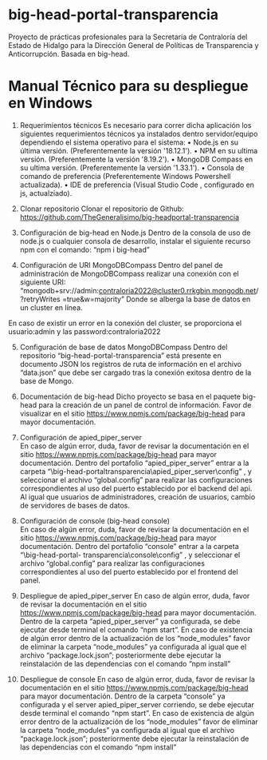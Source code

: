 # big-head-portal-transparencia
Proyecto de prácticas profesionales para la Secretaría de Contraloría del Estado de Hidalgo para la Dirección General de Políticas de Transparencia y Anticorrupción. Basada en big-head.

# Manual Técnico para su despliegue en Windows
1.	Requerimientos técnicos 
Es necesario para correr dicha aplicación los siguientes requerimientos técnicos ya instalados dentro servidor/equipo dependiendo el sistema operativo para el sistema: 
•	Node.js en su última versión. (Preferentemente la versión '18.12.1'). 
•	NPM en su ultima versión. (Preferentemente la versión '8.19.2'). 
•	MongoDB Compass en su ultima versión.  (Preferentemente la versión 
'1.33.1'). 
•	Consola de comando de preferencia (Preferentemente Windows Powershell actualizada). 
•	IDE de preferencia (Visual Studio Code , configurado en js, actualziado). 
 
2.	Clonar repositorio 
Clonar el repositorio de Github: https://github.com/TheGeneralisimo/big-headportal-transparencia 
  
3.	Configuración de big-head en Node.js 
Dentro de la consola de uso de node.js o cualquier consola de desarrollo, instalar el siguiente recurso npm con el comando: “npm i big-head” 
  
4.	Configuración de URI MongoDBCompass 
Dentro del panel de administración de MongoDBCompass realizar una conexión con el siguiente URI: 
“mongodb+srv://admin:contraloria2022@cluster0.rrkgbin.mongodb.net/?retryWrites =true&w=majority” 
Donde se alberga la base de datos en un cluster en línea.  
  
En caso de existir un error en la conexión del cluster, se proporciona el usuario:admin y las password:contraloria2022 
 
5.	Configuración de base de datos MongoDBCompass 
Dentro del repositorio “big-head-portal-transparencia” está presente en documento JSON los registros de ruta de información en el archivo “data.json” que debe ser cargado tras la conexión exitosa dentro de la base de Mongo. 
  
 
6.	Documentación de big-head 
Dicho proyecto se basa en el paquete big-head para la creación de un panel de control de información. Favor de visualizar en el sitio https://www.npmjs.com/package/big-head para mayor documentación.  
  
7.	Configuración de apied_piper_server  
En caso de algún error, duda, favor de revisar la documentación en el sitio https://www.npmjs.com/package/big-head para mayor documentación. 
Dentro del portafolio “apied_piper_server” entrar a la carpeta “\big-head-portaltransparencia\apied_piper_server\config” , y seleccionar el archivo “global.config” para realizar las configuraciones correspondientes al uso del puerto establecido por el backend del api. Al igual que usuarios de administradores, creación de usuarios, cambio de servidores de bases de datos.  
  
8.	Configuración de console (big-head console)  
En caso de algún error, duda, favor de revisar la documentación en el sitio https://www.npmjs.com/package/big-head para mayor documentación. 
Dentro 	del 	portafolio 	“console” 	entrar 	a 	la 	carpeta 	“\big-head-portal-
transparencia\console\config” , y seleccionar el archivo “global.config” para realizar las configuraciones correspondientes al uso del puerto establecido por el frontend del panel.  
  
9.	Despliegue de apied_piper_server 
En caso de algún error, duda, favor de revisar la documentación en el sitio https://www.npmjs.com/package/big-head para mayor documentación. 
Dentro de la carpeta “apied_piper_server” ya configurada, se debe ejecutar desde terminal el comando “npm start”. En caso de existencia de algún error dentro de la actualización de los “node_modules” favor de eliminar la carpeta “node_modules” ya configurada al igual que el archivo “package.lock.json”; posteriormente debe ejecutar la reinstalación de las dependencias con el comando “npm install” 
10.	Despliegue de console 
En caso de algún error, duda, favor de revisar la documentación en el sitio https://www.npmjs.com/package/big-head para mayor documentación. 
Dentro de la carpeta “console” ya configurada y el server apied_piper_server corriendo, se debe ejecutar desde terminal el comando “npm start”. En caso de existencia de algún error dentro de la actualización de los “node_modules” favor de eliminar la carpeta “node_modules” ya configurada al igual que el archivo “package.lock.json”; posteriormente debe ejecutar la reinstalación de las dependencias con el comando “npm install” 
 
